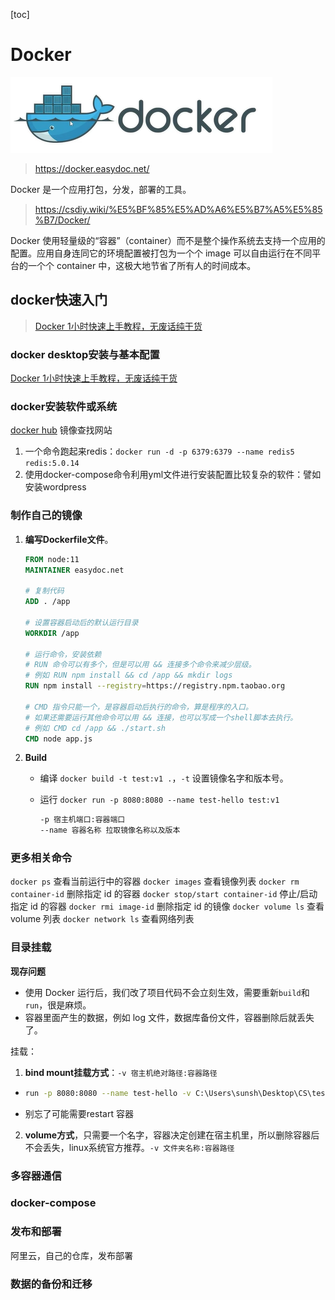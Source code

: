 [toc]

# Docker

![Docker](./Docker.assets/Docker.png)

> <https://docker.easydoc.net/>

Docker 是一个应用打包，分发，部署的工具。

> <https://csdiy.wiki/%E5%BF%85%E5%AD%A6%E5%B7%A5%E5%85%B7/Docker/>

Docker 使用轻量级的“容器”（container）而不是整个操作系统去支持一个应用的配置。应用自身连同它的环境配置被打包为一个个 image 可以自由运行在不同平台的一个个 container 中，这极大地节省了所有人的时间成本。

## docker快速入门

>  [Docker 1小时快速上手教程，无废话纯干货](https://www.bilibili.com/video/BV11L411g7U1?vd_source=9dd0fcc3d5398236875800270d02049a)

### docker desktop安装与基本配置

[Docker 1小时快速上手教程，无废话纯干货](https://www.bilibili.com/video/BV11L411g7U1?vd_source=9dd0fcc3d5398236875800270d02049a)

### docker安装软件或系统

[docker hub](https://hub.docker.com/) 镜像查找网站

1. 一个命令跑起来redis：`docker run -d -p 6379:6379 --name redis5 redis:5.0.14`
2. 使用docker-compose命令利用yml文件进行安装配置比较复杂的软件：譬如安装wordpress

### 制作自己的镜像

1. **编写Dockerfile文件**。

   ```dockerfile
   FROM node:11
   MAINTAINER easydoc.net
   
   # 复制代码
   ADD . /app
   
   # 设置容器启动后的默认运行目录
   WORKDIR /app
   
   # 运行命令，安装依赖
   # RUN 命令可以有多个，但是可以用 && 连接多个命令来减少层级。
   # 例如 RUN npm install && cd /app && mkdir logs
   RUN npm install --registry=https://registry.npm.taobao.org
   
   # CMD 指令只能一个，是容器启动后执行的命令，算是程序的入口。
   # 如果还需要运行其他命令可以用 && 连接，也可以写成一个shell脚本去执行。
   # 例如 CMD cd /app && ./start.sh
   CMD node app.js
   ```

2. **Build** 

   - 编译 `docker build -t test:v1 .`，`-t` 设置镜像名字和版本号。

   - 运行 `docker run -p 8080:8080 --name test-hello test:v1`

     ```bash
     -p 宿主机端口:容器端口
     --name 容器名称 拉取镜像名称以及版本
     ```

### 更多相关命令

`docker ps` 查看当前运行中的容器
`docker images` 查看镜像列表
`docker rm container-id` 删除指定 id 的容器
`docker stop/start container-id` 停止/启动指定 id 的容器
`docker rmi image-id` 删除指定 id 的镜像
`docker volume ls` 查看 volume 列表
`docker network ls` 查看网络列表

### 目录挂载

**现存问题**

- 使用 Docker 运行后，我们改了项目代码不会立刻生效，需要重新`build`和`run`，很是麻烦。
- 容器里面产生的数据，例如 log 文件，数据库备份文件，容器删除后就丢失了。

挂载：

1. **bind mount挂载方式**：`-v 宿主机绝对路径:容器路径`

- ```bash
  run -p 8080:8080 --name test-hello -v C:\Users\sunsh\Desktop\CS\test-docker:/app -d test_docker:v1
  ```

- 别忘了可能需要restart 容器

2. **volume方式**，只需要一个名字，容器决定创建在宿主机里，所以删除容器后不会丢失，linux系统官方推荐。`-v 文件夹名称:容器路径`



### 多容器通信



### docker-compose



### 发布和部署

阿里云，自己的仓库，发布部署



### 数据的备份和迁移
